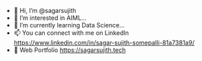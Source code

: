 - 👋 Hi, I’m @sagarsujith
- 👀 I’m interested in AIML...
- 🌱 I’m currently learning Data Science...
- 📫 You can connect with me on LinkedIn https://www.linkedin.com/in/sagar-sujith-somepalli-81a7381a9/
- :briefcase: Web Portfolio https://sagarsujith.tech

<!---
sagarsujith/sagarsujith is a ✨ special ✨ repository because its `README.md` (this file) appears on your GitHub profile.
You can click the Preview link to take a look at your changes.
--->
